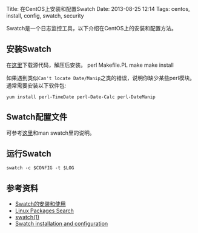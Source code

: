 Title: 在CentOS上安装和配置Swatch
Date: 2013-08-25 12:14
Tags: centos, install, config, swatch, security

Swatch是一个日志监控工具，以下介绍在CentOS上的安装和配置方法。

## 安装Swatch

在[这里](http://sourceforge.net/projects/swatch/)下载源代码，解压后安装。
    perl Makefile.PL
    make
    make install

如果遇到类似`Can't locate Date/Manip`之类的错误，说明你缺少某些perl模块。通常需要安装以下软件包:

	
	yum install perl-TimeDate perl-Date-Calc perl-DateManip

## Swatch配置文件

可参考[这里](http://www.suretecsystems.com/our_docs/proxy-guide-en/swatch-cfg.html)和man swatch里的说明。
## 运行Swatch

    swatch -c $CONFIG -t $LOG

## 参考资料

*  [Swatch的安装和使用](http://fanqiang.chinaunix.net/a5/b6/20010810/1500001102.html)
*  [Linux Packages Search](http://pkgs.org/)
*  [swatch(1)](http://linux.die.net/man/1/swatch)
*  [Swatch installation and configuration](http://www.suretecsystems.com/our_docs/proxy-guide-en/swatch-intro.html)

